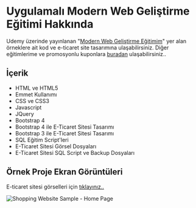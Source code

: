 ﻿# Uygulamalı Modern Web Geliştirme Eğitimi Hakkında

Udemy üzerinde yayınlanan "[Modern Web Geliştirme Eğitimim](https://www.udemy.com/uygulamali-modern-web-gelistirme-egitimi/)" yer alan örneklere ait kod ve e-ticaret site tasarımına ulaşabilirsiniz. Diğer eğitimlerime ve promosyonlu kuponlara [buradan](https://rebrand.ly/udemy-kuponlarim) ulaşabilirsiniz.. 

## İçerik

- HTML ve HTML5
- Emmet Kullanımı
- CSS ve CSS3
- Javascript
- JQuery
- Bootstrap 4
- Bootstrap 4 ile E-Ticaret Sitesi Tasarımı
- Bootstrap 3 ile E-Ticaret Sitesi Tasarımı
- SQL Eğitim Script'leri
- E-Ticaret Sitesi Görsel Dosyaları
- E-Ticaret Sitesi SQL Script ve Backup Dosyaları

## Örnek Proje Ekran Görüntüleri

E-ticaret sitesi görselleri için [tıklayınız..](https://github.com/muratbaseren/Udemy-Uyg-Modern-Web-Gelistirme-Egitimi/tree/master/10-ETicaretSiteImages)

![Shopping Website Sample - Home Page](https://github.com/muratbaseren/Udemy-Uyg-Modern-Web-Gelistirme-Egitimi/blob/master/10-ETicaretSiteImages/01-UdemyETicaretWebSite-HomePage.png?raw=true)
